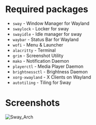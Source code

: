 # Required packages

-   `sway` - Window Manager for Wayland
-   `swaylock` - Locker for sway
-   `swayidle` - Idle manager for sway
-   `waybar` - Status Bar for Wayland
-   `wofi` - Menu & Launcher
-   `alacritty` - Terminal
-   `grim` - Screenshot Utility
-   `mako` - Notification Daemon
-   `playerctl` - Media Player Daemon
-   `brightnessctl` - Brightness Daemon
-   `xorg-xwayland` - X Clients on Wayland
-   `autotiling` - Tiling for Sway

# Screenshots

![Sway_Arch](https://github.com/ayush-rathore/swayland/raw/assets/Sway.png)
